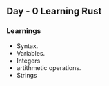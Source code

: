 ## Day - 0 Learning Rust

### Learnings 

- Syntax.
- Variables.
- Integers
- artithmetic operations.
- Strings
